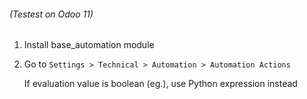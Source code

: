######  (Testest on Odoo 11)

1. Install base_automation module

2. Go to `Settings > Technical > Automation > Automation Actions`

    If evaluation value is boolean (eg.), use Python expression instead
